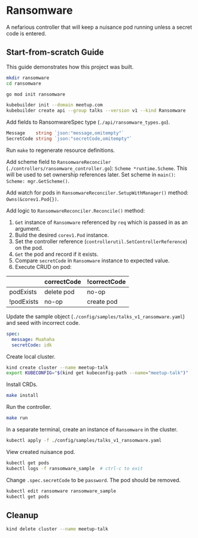 # Ransomware

A nefarious controller that will keep a nuisance pod running unless a secret code is entered.

## Start-from-scratch Guide

This guide demonstrates how this project was built.

```sh
mkdir ransomware
cd ransomware

go mod init ransomware

kubebuilder init --domain meetup.com
kubebuilder create api --group talks --version v1 --kind Ransomware
```

Add fields to RansomwareSpec type (`./api/ransomware_types.go`).

```go
Message    string `json:"message,omitempty"`
SecretCode string `json:"secretCode,omitempty"`
```

Run `make` to regenerate resource definitions.

Add scheme field to `RansomwareReconciler` (`./controllers/ransomware_controller.go`): `Scheme *runtime.Scheme`. This will be used to set ownership references later. Set scheme in `main()`: `Scheme: mgr.GetScheme()`.

Add watch for pods in `RansomwareReconciler.SetupWithManager()` method: `Owns(&corev1.Pod{})`.

Add logic to `RansomwareReconciler.Reconcile()` method:

1. `Get` instance of `Ransomware` referenced by `req` which is passed in as an argument.
2. Build the desired `corev1.Pod` instance.
3. Set the controller reference (`controllerutil.SetControllerReference`) on the pod.
4. `Get` the pod and record if it exists.
5. Compare `secretCode` in `Ransomware` instance to expected value.
6. Execute CRUD on pod:

|            | correctCode | !correctCode
|------------|-------------|--------------
|  podExists | delete pod  |    no-op
| !podExists |    no-op    |  create pod

Update the sample object (`./config/samples/talks_v1_ransomware.yaml`) and seed with incorrect code.

```yaml
spec:
  message: Muahaha
  secretCode: idk
```

Create local cluster.

```sh
kind create cluster --name meetup-talk
export KUBECONFIG="$(kind get kubeconfig-path --name="meetup-talk")"
```

Install CRDs.

```sh
make install
```

Run the controller.

```sh
make run
```

In a separate terminal, create an instance of `Ransomware` in the cluster.

```sh
kubectl apply -f ./config/samples/talks_v1_ransomware.yaml
```

View created nuisance pod.

```sh
kubectl get pods
kubectl logs -f ransomware_sample  # ctrl-c to exit
```

Change `.spec.secretCode` to be `password`. The pod should be removed.

```sh
kubectl edit ransomware ransomware_sample
kubectl get pods
```

## Cleanup

```sh
kind delete cluster --name meetup-talk
```

